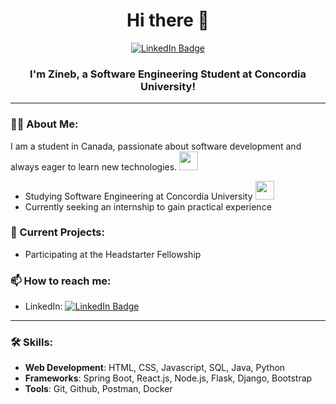 <div id="header" align="center">


  
  <h1>Hi there 👋</h1>
    <div id="badges">
    <a href="https://www.linkedin.com/in/zineb-alaoui-👩%E2%80%8D💻-a0a1381b9/">
      <img src="https://img.shields.io/badge/LinkedIn-blue?style=for-the-badge&logo=linkedin&logoColor=white" alt="LinkedIn Badge"/>
    </a>
  </div>
  
  <h3>
    I'm Zineb, a Software Engineering Student at Concordia University!
  </h3>
</div>

---

### 👩‍💻 About Me:
I am a student in Canada, passionate about software development and always eager to learn new technologies. <img src="https://media.giphy.com/media/RemHbGtR3lNsqyERMS/giphy.gif?cid=ecf05e471jze6t1n6htnnqx0wpjx5um77uhlq9ds8w8bx7oc&rid=giphy.gif&ct=s" width="30">

- Studying Software Engineering at Concordia University <img src="https://media.giphy.com/media/3xIEvhVMe7OkVXkC3I/giphy.gif?cid=ecf05e47k25cihyiumj2x7f6fcfslq2gsa1nb00q0gnqwxcf&rid=giphy.gif&ct=s" width="30">
- Currently seeking an internship to gain practical experience

### 🚀 Current Projects:
- Participating at the Headstarter Fellowship

### 📫 How to reach me:

- LinkedIn: [![LinkedIn Badge](https://img.shields.io/badge/LinkedIn-blue?style=flat&logo=Linkedin&logoColor=white)](https://www.linkedin.com/in/zineb-alaoui-👩%E2%80%8D💻-a0a1381b9/)
---

### 🛠️ Skills:

- **Web Development**: HTML, CSS, Javascript, SQL, Java, Python
- **Frameworks**:  Spring Boot, React.js, Node.js, Flask, Django, Bootstrap
- **Tools**: Git, Github, Postman, Docker
